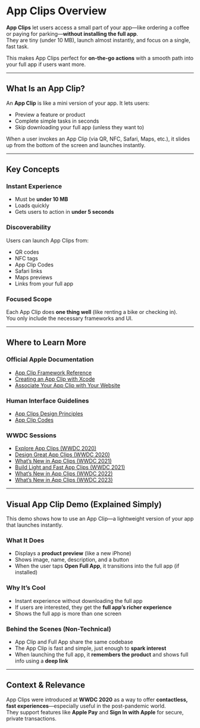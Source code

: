 # App Clips Overview

**App Clips** let users access a small part of your app—like ordering a coffee or paying for parking—**without installing the full app**.  
They are tiny (under 10 MB), launch almost instantly, and focus on a single, fast task.

This makes App Clips perfect for **on-the-go actions** with a smooth path into your full app if users want more.

---

## What Is an App Clip?

An **App Clip** is like a mini version of your app. It lets users:
- Preview a feature or product
- Complete simple tasks in seconds
- Skip downloading your full app (unless they want to)

When a user invokes an App Clip (via QR, NFC, Safari, Maps, etc.), it slides up from the bottom of the screen and launches instantly.

---

## Key Concepts

### Instant Experience
- Must be **under 10 MB**
- Loads quickly
- Gets users to action in **under 5 seconds**

### Discoverability
Users can launch App Clips from:
- QR codes
- NFC tags
- App Clip Codes
- Safari links
- Maps previews
- Links from your full app

### Focused Scope
Each App Clip does **one thing well** (like renting a bike or checking in).  
You only include the necessary frameworks and UI.

---

## Where to Learn More

### Official Apple Documentation
- [App Clip Framework Reference](https://developer.apple.com/documentation/appclip)
- [Creating an App Clip with Xcode](https://developer.apple.com/documentation/appclip/creating-an-app-clip-with-xcode)
- [Associate Your App Clip with Your Website](https://developer.apple.com/documentation/appclip/associating-your-app-clip-with-your-website)

### Human Interface Guidelines
- [App Clips Design Principles](https://developer.apple.com/design/human-interface-guidelines/app-clips)
- [App Clip Codes](https://developer.apple.com/documentation/appclip/creating-app-clip-codes)

### WWDC Sessions
- [Explore App Clips (WWDC 2020)](https://developer.apple.com/videos/play/wwdc2020/10174)
- [Design Great App Clips (WWDC 2020)](https://developer.apple.com/videos/play/wwdc2020/10172)
- [What’s New in App Clips (WWDC 2021)](https://developer.apple.com/videos/play/wwdc2021/10012)
- [Build Light and Fast App Clips (WWDC 2021)](https://developer.apple.com/videos/play/wwdc2021/10013)
- [What’s New in App Clips (WWDC 2022)](https://developer.apple.com/videos/play/wwdc2022/10097)
- [What’s New in App Clips (WWDC 2023)](https://developer.apple.com/videos/play/wwdc2023/10178)

---

## Visual App Clip Demo (Explained Simply)

This demo shows how to use an App Clip—a lightweight version of your app that launches instantly.

### What It Does
- Displays a **product preview** (like a new iPhone)
- Shows image, name, description, and a button
- When the user taps **Open Full App**, it transitions into the full app (if installed)

### Why It’s Cool
- Instant experience without downloading the full app
- If users are interested, they get the **full app’s richer experience**
- Shows the full app is more than one screen

### Behind the Scenes (Non-Technical)
- App Clip and Full App share the same codebase
- The App Clip is fast and simple, just enough to **spark interest**
- When launching the full app, it **remembers the product** and shows full info using a **deep link**

---

## Context & Relevance

App Clips were introduced at **WWDC 2020** as a way to offer **contactless, fast experiences**—especially useful in the post-pandemic world.  
They support features like **Apple Pay** and **Sign In with Apple** for secure, private transactions.

